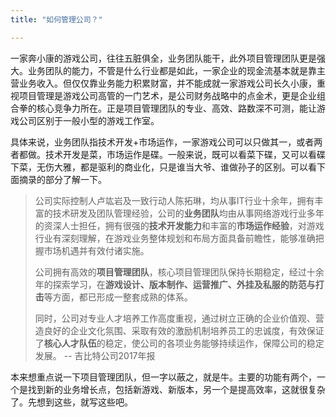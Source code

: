 ```yaml
---
title: "如何管理公司？"

---
```


一家奔小康的游戏公司，往往五脏俱全，业务团队能干，此外项目管理团队更是强大。业务团队的能力，不管是什么行业都是如此，一家企业的现金流基本就是靠主营业务收入。但仅仅靠业务能力积累财富，并不能成就一家游戏公司长久小康，重视项目管理是游戏公司高管的一门艺术，是公司财务战略中的点金术，更是企业组合拳的核心竞争力所在。正是项目管理团队的专业、高效、路数深不可测，能让游戏公司区别于一般小型的游戏工作室。

具体来说，业务团队指技术开发+市场运作，一家游戏公司可以只做其一，或者两者都做。技术开发是菜，市场运作是碟。一般来说，既可以看菜下碟，又可以看碟下菜，无伤大雅，都是驱利的商业化，只是谁当大爷、谁做孙子的区别。可以看下面摘录的部分了解一下。

>公司实际控制人卢竑岩及一致行动人陈拓琳，均从事IT行业十余年，拥有丰富的技术研发及团队管理经验，公司的**业务团队**均由从事网络游戏行业多年的资深人士担任，拥有很强的**技术开发能力**和丰富的**市场运作经验**，对游戏行业有深刻理解，在游戏业务整体规划和布局方面具备前瞻性，能够准确把握市场机遇并有效付诸实施。 
>
>公司拥有高效的**项目管理团队**，核心项目管理团队保持长期稳定，经过十余年的探索学习，在**游戏设计、版本制作、运营推广、外挂及私服的防范与打击**等方面，都已形成一整套成熟的体系。 
>
>同时，公司对专业人才培养工作高度重视，通过树立正确的企业价值观、营造良好的企业文化氛围、采取有效的激励机制培养员工的忠诚度，有效保证了**核心人才队伍**的稳定，使公司的各项业务能够持续运作，保障公司的稳定发展。
>-- 吉比特公司2017年报

本来想重点说一下项目管理团队，但一字以蔽之，就是牛。主要的功能有两个，一个是找到新的业务增长点，包括新游戏、新版本，另一个是提高效率，这就很复杂了。先想到这些，就写这些吧。
